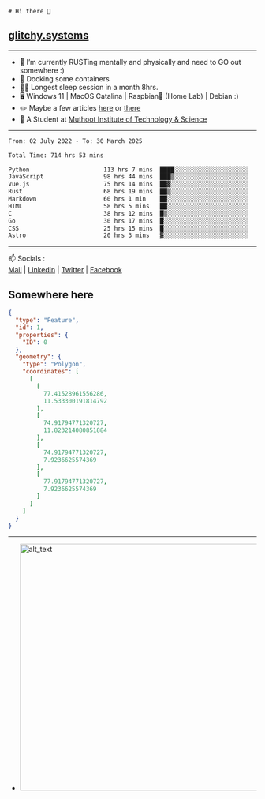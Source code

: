 ```
# Hi there 👋
```
## [glitchy.systems](https://glitchy.systems)
---

- 🌱 I’m currently RUSTing mentally and physically and need to GO out somewhere :)
- 🐋 Docking some containers
- 😶‍🌫️ Longest sleep session in a month 8hrs.
- 🖥️ Windows 11 | MacOS Catalina | Raspbian🥧 (Home Lab) | Debian :)
- ✏️ Maybe a few articles [here](https://medium.com/@advaithnarayanan8) or [there](https://medium.com/@advaithnarayanan8)
- 📑 A Student at [Muthoot Institute of Technology & Science](https://mgmits.ac.in/)



---

<!--START_SECTION:waka-->

```txt
From: 02 July 2022 - To: 30 March 2025

Total Time: 714 hrs 53 mins

Python                     113 hrs 7 mins  ████░░░░░░░░░░░░░░░░░░░░░   15.82 %
JavaScript                 98 hrs 44 mins  ███▒░░░░░░░░░░░░░░░░░░░░░   13.81 %
Vue.js                     75 hrs 14 mins  ██▓░░░░░░░░░░░░░░░░░░░░░░   10.52 %
Rust                       68 hrs 19 mins  ██▒░░░░░░░░░░░░░░░░░░░░░░   09.56 %
Markdown                   60 hrs 1 min    ██░░░░░░░░░░░░░░░░░░░░░░░   08.40 %
HTML                       58 hrs 5 mins   ██░░░░░░░░░░░░░░░░░░░░░░░   08.13 %
C                          38 hrs 12 mins  █▒░░░░░░░░░░░░░░░░░░░░░░░   05.34 %
Go                         30 hrs 17 mins  █░░░░░░░░░░░░░░░░░░░░░░░░   04.24 %
CSS                        25 hrs 15 mins  █░░░░░░░░░░░░░░░░░░░░░░░░   03.53 %
Astro                      20 hrs 3 mins   ▓░░░░░░░░░░░░░░░░░░░░░░░░   02.81 %
```

<!--END_SECTION:waka-->

---

📫 Socials :<br>
[Mail](mailto:advaith@glitchy.systems) | [Linkedin](https://www.linkedin.com/in/advaith-narayanan-a72152214/) | [Twitter](https://twitter.com/advaithnarayan) | [Facebook](https://screenmessage.com/qinq)

## Somewhere here

```geojson
{
  "type": "Feature",
  "id": 1,
  "properties": {
    "ID": 0
  },
  "geometry": {
    "type": "Polygon",
    "coordinates": [
      [
        [
          77.41528961556286,
          11.533300191814792
        ],
        [
          74.91794771320727,
          11.823214080851884
        ],
        [
          74.91794771320727,
          7.9236625574369
        ],
        [
          77.91794771320727,
          7.9236625574369
        ]
      ]
    ]
  }
}
```


--- 
- [<img alt="alt_text" width="500px" src="https://valid.x86.fr/cache/banner/xv24bv-6.png" />](https://valid.x86.fr/xv24bv)


